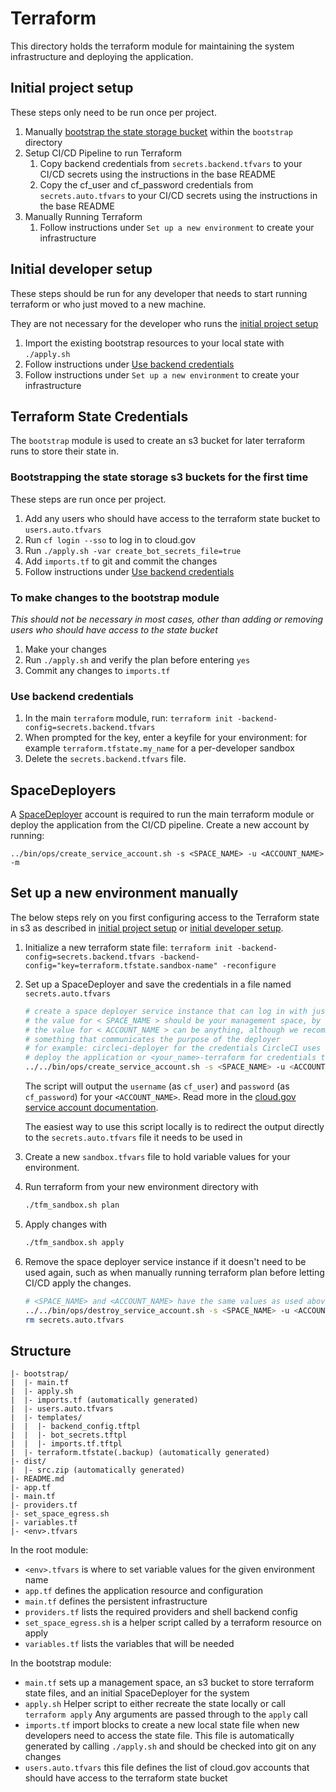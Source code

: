 # Terraform

This directory holds the terraform module for maintaining the system infrastructure and deploying the application.

## Initial project setup

These steps only need to be run once per project.

1. Manually [bootstrap the state storage bucket](#bootstrapping-the-state-storage-s3-buckets-for-the-first-time) within the `bootstrap` directory
1. Setup CI/CD Pipeline to run Terraform
    1. Copy backend credentials from `secrets.backend.tfvars` to your CI/CD secrets using the instructions in the base README
    1. Copy the cf_user and cf_password credentials from `secrets.auto.tfvars` to your CI/CD secrets using the instructions in the base README
1. Manually Running Terraform
    1. Follow instructions under `Set up a new environment` to create your infrastructure

## Initial developer setup

These steps should be run for any developer that needs to start running terraform or who just moved to a new machine.

They are not necessary for the developer who runs the [initial project setup](#initial-project-setup)

1. Import the existing bootstrap resources to your local state with `./apply.sh`
1. Follow instructions under [Use backend credentials](#use-backend-credentials)
1. Follow instructions under `Set up a new environment` to create your infrastructure


## Terraform State Credentials

The `bootstrap` module is used to create an s3 bucket for later terraform runs to store their state in.

### Bootstrapping the state storage s3 buckets for the first time

These steps are run once per project.

1. Add any users who should have access to the terraform state bucket to `users.auto.tfvars`
1. Run `cf login --sso` to log in to cloud.gov
1. Run `./apply.sh -var create_bot_secrets_file=true`
1. Add `imports.tf` to git and commit the changes
1. Follow instructions under [Use backend credentials](#use-backend-credentials)

### To make changes to the bootstrap module

*This should not be necessary in most cases, other than adding or removing users who should have access to the state bucket*

1. Make your changes
1. Run `./apply.sh` and verify the plan before entering `yes`
1. Commit any changes to `imports.tf`

### Use backend credentials

1. In the main `terraform` module, run: `terraform init -backend-config=secrets.backend.tfvars`
1. When prompted for the key, enter a keyfile for your environment: for example `terraform.tfstate.my_name` for a per-developer sandbox
1. Delete the `secrets.backend.tfvars` file.

## SpaceDeployers

A [SpaceDeployer](https://cloud.gov/docs/services/cloud-gov-service-account/) account is required to run the main terraform module or
deploy the application from the CI/CD pipeline. Create a new account by running:

`../bin/ops/create_service_account.sh -s <SPACE_NAME> -u <ACCOUNT_NAME> -m`

## Set up a new environment manually

The below steps rely on you first configuring access to the Terraform state in s3 as described in [initial project setup](#initial-project-setup) or [initial developer setup](#initial-developer-setup).

1. Initialize a new terraform state file: `terraform init -backend-config=secrets.backend.tfvars -backend-config="key=terraform.tfstate.sandbox-name" -reconfigure`

1. Set up a SpaceDeployer and save the credentials in a file named `secrets.auto.tfvars`
    ```bash
    # create a space deployer service instance that can log in with just a username and password
    # the value for < SPACE_NAME > should be your management space, by default "capoc-mgmt"
    # the value for < ACCOUNT_NAME > can be anything, although we recommend
    # something that communicates the purpose of the deployer
    # for example: circleci-deployer for the credentials CircleCI uses to
    # deploy the application or <your_name>-terraform for credentials to run terraform manually
    ../../bin/ops/create_service_account.sh -s <SPACE_NAME> -u <ACCOUNT_NAME> -m > secrets.auto.tfvars
    ```

    The script will output the `username` (as `cf_user`) and `password` (as `cf_password`) for your `<ACCOUNT_NAME>`. Read more in the [cloud.gov service account documentation](https://cloud.gov/docs/services/cloud-gov-service-account/).

    The easiest way to use this script locally is to redirect the output directly to the `secrets.auto.tfvars` file it needs to be used in

1. Create a new `sandbox.tfvars` file to hold variable values for your environment.

1. Run terraform from your new environment directory with
    ```bash
    ./tfm_sandbox.sh plan
    ```

1. Apply changes with
    ```bash
    ./tfm_sandbox.sh apply
    ```

1. Remove the space deployer service instance if it doesn't need to be used again, such as when manually running terraform plan before letting CI/CD apply the changes.
    ```bash
    # <SPACE_NAME> and <ACCOUNT_NAME> have the same values as used above.
    ../../bin/ops/destroy_service_account.sh -s <SPACE_NAME> -u <ACCOUNT_NAME>
    rm secrets.auto.tfvars
    ```

## Structure

```
|- bootstrap/
|  |- main.tf
|  |- apply.sh
|  |- imports.tf (automatically generated)
|  |- users.auto.tfvars
|  |- templates/
|  |  |- backend_config.tftpl
|  |  |- bot_secrets.tftpl
|  |  |- imports.tf.tftpl
|  |- terraform.tfstate(.backup) (automatically generated)
|- dist/
|  |- src.zip (automatically generated)
|- README.md
|- app.tf
|- main.tf
|- providers.tf
|- set_space_egress.sh
|- variables.tf
|- <env>.tfvars
```

In the root module:
- `<env>.tfvars` is where to set variable values for the given environment name
- `app.tf` defines the application resource and configuration
- `main.tf` defines the persistent infrastructure
- `providers.tf` lists the required providers and shell backend config
- `set_space_egress.sh` is a helper script called by a terraform resource on apply
- `variables.tf` lists the variables that will be needed

In the bootstrap module:
- `main.tf` sets up a management space, an s3 bucket to store terraform state files, and an initial SpaceDeployer for the system
- `apply.sh` Helper script to either recreate the state locally or call `terraform apply` Any arguments are passed through to the `apply` call
- `imports.tf` import blocks to create a new local state file when new developers need to access the state file. This file is automatically generated by calling `./apply.sh` and should be checked into git on any changes
- `users.auto.tfvars` this file defines the list of cloud.gov accounts that should have access to the terraform state bucket
